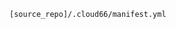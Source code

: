 <!-- usedin: [ _includes/_inlines/Tutorials/Rails/1985-09-26-postgis-installation] - layout:code post: 1985-09-26-postgis-installation_installing-with-cloud-66 -->

```
[source_repo]/.cloud66/manifest.yml
```
